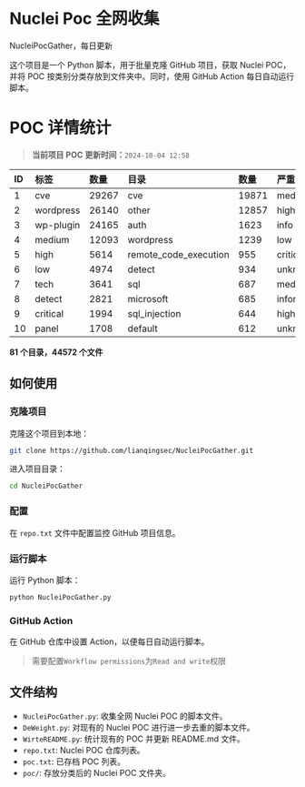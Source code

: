 # Nuclei Poc 全网收集
NucleiPocGather，每日更新

这个项目是一个 Python 脚本，用于批量克隆 GitHub 项目，获取 Nuclei POC，并将 POC 按类别分类存放到文件夹中。同时，使用 GitHub Action 每日自动运行脚本。
# POC 详情统计

> **当前项目 POC 更新时间：**`2024-10-04 12:58`

| ID | 标签      | 数量 | 目录       | 数量 | 严重性   | 数量 |
|:---| :-------- | :--- | :--------- | :--- | :------- | :--- |
| 1 | cve | 29267 | cve | 19871 | medium | 15589 |
| 2 | wordpress | 26140 | other | 12857 | high | 10639 |
| 3 | wp-plugin | 24165 | auth | 1623 | info | 8257 |
| 4 | medium | 12093 | wordpress | 1239 | low | 6030 |
| 5 | high | 5614 | remote_code_execution | 955 | critical | 4771 |
| 6 | low | 4974 | detect | 934 | unknown | 67 |
| 7 | tech | 3641 | sql | 687 | meduim | 5 |
| 8 | detect | 2821 | microsoft | 685 | informative | 4 |
| 9 | critical | 1994 | sql_injection | 644 | hight | 3 |
| 10 | panel | 1708 | default | 612 | unknnown | 1 |

**81 个目录，44572 个文件**
## 如何使用

### 克隆项目

克隆这个项目到本地：

```bash
git clone https://github.com/lianqingsec/NucleiPocGather.git
```

进入项目目录：

```bash
cd NucleiPocGather
```

### 配置

在 `repo.txt` 文件中配置监控 GitHub 项目信息。

### 运行脚本

运行 Python 脚本：

```bash
python NucleiPocGather.py
```

### GitHub Action

在 GitHub 仓库中设置 Action，以便每日自动运行脚本。

> 需要配置`Workflow permissions`为`Read and write`权限

## 文件结构

- `NucleiPocGather.py`: 收集全网 Nuclei POC 的脚本文件。
- `DeWeight.py`: 对现有的 Nuclei POC 进行进一步去重的脚本文件。
- `WirteREADME.py`: 统计现有的 POC 并更新 README.md 文件。
- `repo.txt`: Nuclei POC 仓库列表。
- `poc.txt`: 已存档 POC 列表。
- `poc/`: 存放分类后的 Nuclei POC 文件夹。

